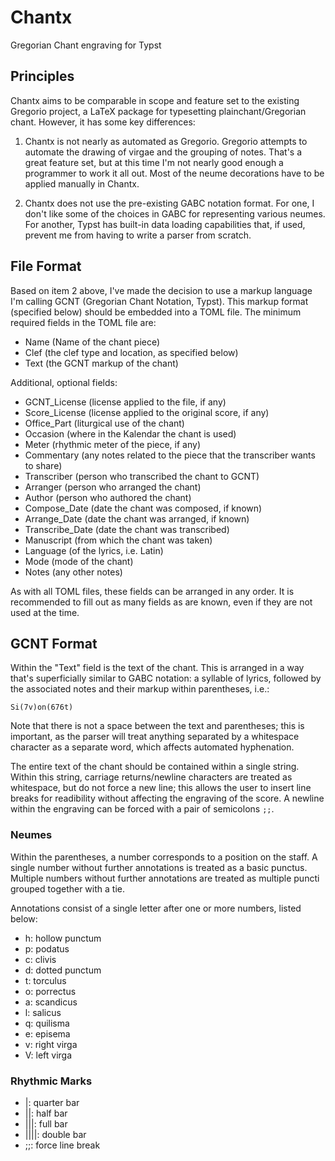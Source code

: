 # Chantx

Gregorian Chant engraving for Typst

## Principles

Chantx aims to be comparable in scope and feature set to the existing Gregorio project, a LaTeX package for typesetting plainchant/Gregorian chant. However, it has some key differences:

1. Chantx is not nearly as automated as Gregorio. Gregorio attempts to automate the drawing of virgae and the grouping of notes. That's a great feature set, but at this time I'm not nearly good enough a programmer to work it all out. Most of the neume decorations have to be applied manually in Chantx.

2. Chantx does not use the pre-existing GABC notation format. For one, I don't like some of the choices in GABC for representing various neumes. For another, Typst has built-in data loading capabilities that, if used, prevent me from having to write a parser from scratch.

## File Format

Based on item 2 above, I've made the decision to use a markup language I'm calling GCNT (Gregorian Chant Notation, Typst). This markup format (specified below) should be embedded into a TOML file. The minimum required fields in the TOML file are:

- Name (Name of the chant piece)
- Clef (the clef type and location, as specified below)
- Text (the GCNT markup of the chant)

Additional, optional fields:

- GCNT_License (license applied to the file, if any)
- Score_License (license applied to the original score, if any)
- Office_Part (liturgical use of the chant)
- Occasion (where in the Kalendar the chant is used)
- Meter (rhythmic meter of the piece, if any)
- Commentary (any notes related to the piece that the transcriber wants to share)
- Transcriber (person who transcribed the chant to GCNT)
- Arranger (person who arranged the chant)
- Author (person who authored the chant)
- Compose_Date (date the chant was composed, if known)
- Arrange_Date (date the chant was arranged, if known)
- Transcribe_Date (date the chant was transcribed)
- Manuscript (from which the chant was taken)
- Language (of the lyrics, i.e. Latin)
- Mode (mode of the chant)
- Notes (any other notes)

As with all TOML files, these fields can be arranged in any order. It is recommended to fill out as many fields as are known, even if they are not used at the time.

## GCNT Format

Within the "Text" field is the text of the chant. This is arranged in a way that's superficially similar to GABC notation: a syllable of lyrics, followed by the associated notes and their markup within parentheses, i.e.:

    Si(7v)on(676t)

Note that there is not a space between the text and parentheses; this is important, as the parser will treat anything separated by a whitespace character as a separate word, which affects automated hyphenation.

The entire text of the chant should be contained within a single string. Within this string, carriage returns/newline characters are treated as whitespace, but do not force a new line; this allows the user to insert line breaks for readibility without affecting the engraving of the score. A newline within the engraving can be forced with a pair of semicolons `;;`. 

### Neumes

Within the parentheses, a number corresponds to a position on the staff. A single number without further annotations is treated as a basic punctus. Multiple numbers without further annotations are treated as multiple puncti grouped together with a tie. 

Annotations consist of a single letter after one or more numbers, listed below:

- h: hollow punctum
- p: podatus
- c: clivis
- d: dotted punctum
- t: torculus
- o: porrectus
- a: scandicus
- l: salicus
- q: quilisma
- e: episema
- v: right virga
- V: left virga

### Rhythmic Marks

- |: quarter bar
- ||: half bar
- |||: full bar
- ||||: double bar
- ;;: force line break
